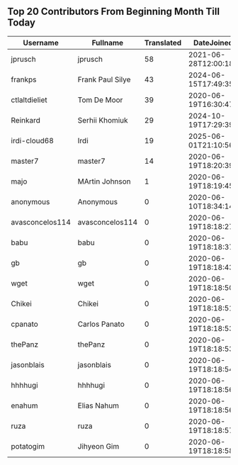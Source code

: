 ## Top 20 Contributors From Beginning Month Till Today ##
|Username|Fullname|Translated|DateJoined|Language|
|--------|--------|----------|----------|-------|
|jprusch|jprusch|58|2021-06-28T12:00:18.|de|
|frankps|Frank Paul Silye|43|2024-06-15T17:49:35.|nb_NO|
|ctlaltdieliet|Tom De Moor|39|2020-06-19T16:30:47Z|nl|
|Reinkard|Serhii Khomiuk|29|2024-10-19T17:29:39.|uk|
|irdi-cloud68|Irdi|19|2025-06-01T21:10:56.|sq|
|master7|master7|14|2020-06-19T18:20:39.|pl|
|majo|MArtin Johnson|1|2020-06-19T18:19:45Z|sv|
|anonymous|Anonymous|0|2020-06-10T18:34:14.||
|avasconcelos114|avasconcelos114|0|2020-06-19T18:18:27Z||
|babu|babu|0|2020-06-19T18:18:37.||
|gb|gb|0|2020-06-19T18:18:43.||
|wget|wget|0|2020-06-19T18:18:50Z|ro|
|Chikei|Chikei|0|2020-06-19T18:18:51Z|zh_Hant|
|cpanato|Carlos Panato|0|2020-06-19T18:18:53Z||
|thePanz|thePanz|0|2020-06-19T18:18:53Z||
|jasonblais|jasonblais|0|2020-06-19T18:18:54Z||
|hhhhugi|hhhhugi|0|2020-06-19T18:18:56.||
|enahum|Elias  Nahum|0|2020-06-19T18:18:56Z|es|
|ruza|ruza|0|2020-06-19T18:18:57.||
|potatogim|Jihyeon Gim|0|2020-06-19T18:18:58.|ko|
